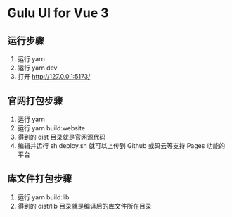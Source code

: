 # Gulu UI for Vue 3

## 运行步骤

1. 运行 yarn
2. 运行 yarn dev
3. 打开 http://127.0.0.1:5173/

## 官网打包步骤

1. 运行 yarn
2. 运行 yarn build:website
3. 得到的 dist 目录就是官网源代码
4. 编辑并运行 sh deploy.sh 就可以上传到 Github 或码云等支持 Pages 功能的平台

## 库文件打包步骤

1. 运行 yarn build:lib
2. 得到的 dist/lib 目录就是编译后的库文件所在目录